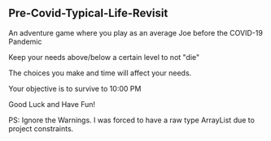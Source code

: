 ## Pre-Covid-Typical-Life-Revisit

An adventure game where you play as an average Joe before the COVID-19 Pandemic

Keep your needs above/below a certain level to not "die"

The choices you make and time will affect your needs.

Your objective is to survive to 10:00 PM

Good Luck and Have Fun!

PS: Ignore the Warnings. I was forced to have a raw type ArrayList due to project constraints.
